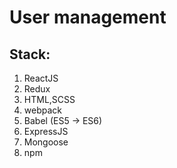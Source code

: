# User management

## Stack:

1. ReactJS
2. Redux
3. HTML,SCSS
4. webpack
5. Babel (ES5 -> ES6)
6. ExpressJS
7. Mongoose
8. npm
